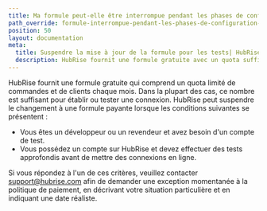 ```yaml
---
title: Ma formule peut-elle être interrompue pendant les phases de configuration et de test ?
path_override: formule-interrompue-pendant-les-phases-de-configuration-et-de-test
position: 50
layout: documentation
meta:
  title: Suspendre la mise à jour de la formule pour les tests| HubRise
  description: HubRise fournit une formule gratuite avec un quota suffisant pour les tests. Dans le cas contraire, vous pouvez demander à HubRise de mettre votre formule en pause pendant la phase de test.
---
```


HubRise fournit une formule gratuite qui comprend un quota limité de commandes et de clients chaque mois. Dans la plupart des cas, ce nombre est suffisant pour établir ou tester une connexion. HubRise peut suspendre le changement à une formule payante lorsque les conditions suivantes se présentent :

- Vous êtes un développeur ou un revendeur et avez besoin d'un compte de test.
- Vous possédez un compte sur HubRise et devez effectuer des tests approfondis avant de mettre des connexions en ligne.

Si vous répondez à l'un de ces critères, veuillez contacter support@hubrise.com afin de demander une exception momentanée à la politique de paiement, en décrivant votre situation particulière et en indiquant une date réaliste.
